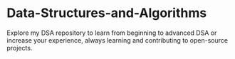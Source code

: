 # Data-Structures-and-Algorithms
Explore my DSA repository to learn from beginning to advanced DSA or increase your experience, always learning and contributing to open-source projects.
